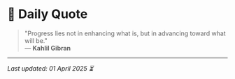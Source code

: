 # 📜 Daily Quote

> "Progress lies not in enhancing what is, but in advancing toward what will be."  
> — **Kahlil Gibran**

---

_Last updated: 01 April 2025 ⏳_
